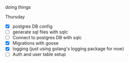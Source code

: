 doing things

Thursday
- [x] postgres DB config
- [ ] generate sql files with sqlc
- [ ] Connect to postgres DB with sqlc
- [x] Migrations with goose
- [x] logging (just using golang's logging package for now)
- [ ] Auth and user table setup

